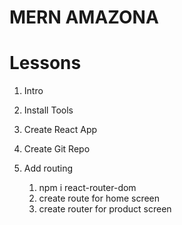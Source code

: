 # MERN AMAZONA

# Lessons

1. Intro
2. Install Tools
3. Create React App
4. Create Git Repo

5. Add routing
   1. npm i react-router-dom
   2. create route for home screen
   3. create router for product screen
